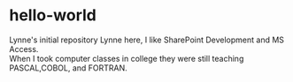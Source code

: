 # hello-world
Lynne's initial repository
Lynne here, I like SharePoint Development and MS Access.  
When I took computer classes in college they were still teaching PASCAL,COBOL, and FORTRAN.
